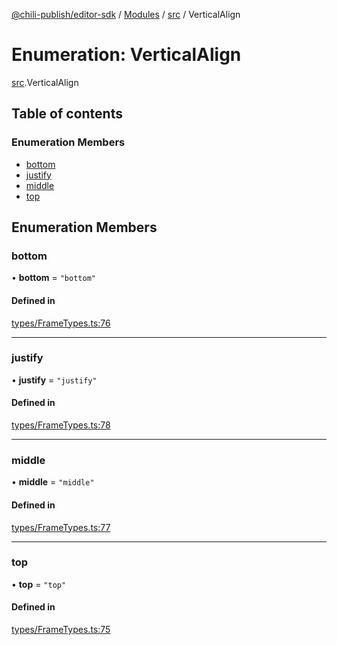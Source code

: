 [@chili-publish/editor-sdk](../README.md) / [Modules](../modules.md) / [src](../modules/src.md) / VerticalAlign

# Enumeration: VerticalAlign

[src](../modules/src.md).VerticalAlign

## Table of contents

### Enumeration Members

- [bottom](src.VerticalAlign.md#bottom)
- [justify](src.VerticalAlign.md#justify)
- [middle](src.VerticalAlign.md#middle)
- [top](src.VerticalAlign.md#top)

## Enumeration Members

### bottom

• **bottom** = ``"bottom"``

#### Defined in

[types/FrameTypes.ts:76](https://github.com/chili-publish/editor-sdk/blob/bc89ed1/types/FrameTypes.ts#L76)

___

### justify

• **justify** = ``"justify"``

#### Defined in

[types/FrameTypes.ts:78](https://github.com/chili-publish/editor-sdk/blob/bc89ed1/types/FrameTypes.ts#L78)

___

### middle

• **middle** = ``"middle"``

#### Defined in

[types/FrameTypes.ts:77](https://github.com/chili-publish/editor-sdk/blob/bc89ed1/types/FrameTypes.ts#L77)

___

### top

• **top** = ``"top"``

#### Defined in

[types/FrameTypes.ts:75](https://github.com/chili-publish/editor-sdk/blob/bc89ed1/types/FrameTypes.ts#L75)
